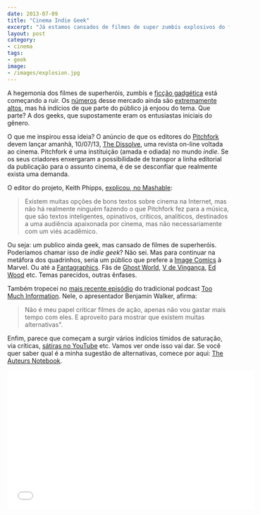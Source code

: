 ```yaml
---
date: 2013-07-09
title: "Cinema Indie Geek"
excerpt: "Já estamos cansados de filmes de super zumbís explosivos do futuro?"
layout: post
category: 
- cinema
tags:
- geek
image:
- /images/explosion.jpg
---
```


A hegemonia dos filmes de superheróis, zumbís e [ficção gadgética](http://caosordenado.com/gadget-fiction/) está começando a ruir. Os [números](http://www.boxofficemojo.com/genres/chart/?id=superhero.htm) desse mercado ainda são [extremamente altos](https://en.wikipedia.org/wiki/List_of_American_superhero_films), mas há indícios de que parte do público já enjoou do tema. Que parte? A dos geeks, que supostamente eram os entusiastas iniciais do gênero.

O que me inspirou essa ideia? O anúncio de que os editores do [Pitchfork](http://pitchfork.com/) devem lançar amanhã, 10/07/13, [The Dissolve](http://thedissolve.com/), uma revista on-line voltada ao cinema. Pitchfork é uma instituição (amada e odiada) no mundo *indie*. Se os seus criadores enxergaram a possibilidade de transpor a linha editorial da publicação para o assunto cinema, é de se desconfiar que realmente exista uma demanda.

O editor do projeto, Keith Phipps, [explicou, no Mashable](http://mashable.com/2013/07/08/pitchfork-the-dissolve-launch/):

> Existem muitas opções de bons textos sobre cinema na Internet, mas não há realmente ninguém fazendo o que Pitchfork fez para a música, que são textos inteligentes, opinativos, críticos, analíticos, destinados a uma audiência apaixonada por cinema, mas não necessariamente com um viés acadêmico.

Ou seja: um publico ainda geek, mas cansado de filmes de superheróis. Poderíamos chamar isso de *indie geek*? Não sei. Mas para continuar na metáfora dos quadrinhos, seria um público que prefere a [Image Comics](http://www.imagecomics.com/) à Marvel. Ou até a [Fantagraphics](http://www.fantagraphics.com/). Fãs de [Ghost World](http://goo.gl/wyoiu), [V de Vingança](http://goo.gl/mlUyq), [Ed Wood](http://goo.gl/LorMs) etc. Temas parecidos, outras ênfases.

Também tropecei no [mais recente episódio](http://wfmu.org/playlists/shows/51411) do tradicional podcast [Too Much Information](http://wfmu.org/playlists/TI). Nele, o apresentador Benjamin Walker, afirma:

> Não é meu papel criticar filmes de ação, apenas não vou gastar mais tempo com eles. E aproveito para mostrar que existem muitas alternativas".

Enfim, parece que começam a surgir vários indícios tímidos de saturação, via críticas, [sátiras no YouTube](https://www.youtube.com/results?search_query=Yoni+Time&oq=Yoni+Time&gs_l=youtube.3..0.34875.34875.0.35086.1.1.0.0.0.0.200.200.2-1.1.0...0.0...1ac.2.11.youtube.wQe4F3-ifZU) etc. Vamos ver onde isso vai dar. Se você quer saber qual é a minha sugestão de alternativas, comece por aqui: [The Auteurs Notebook](http://mubi.com/notebook/posts).

<iframe width="560" height="315" src="//www.youtube.com/embed/HOMbo-7ksAc" frameborder="0" allowfullscreen></iframe>